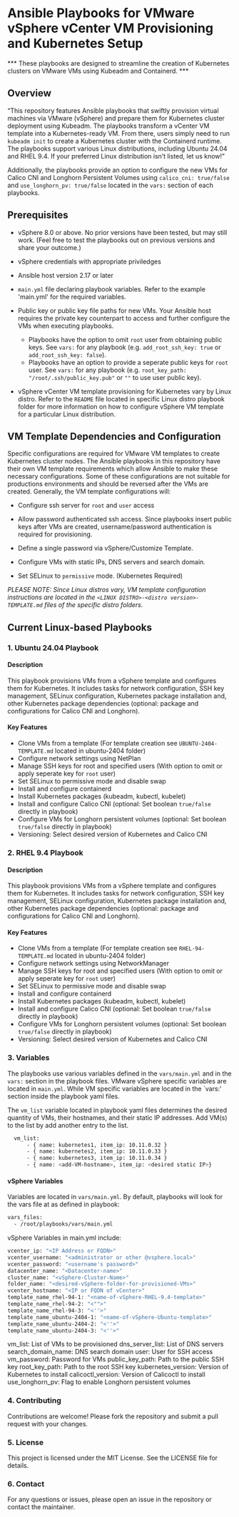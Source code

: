 # Ansible Playbooks for VMware vSphere vCenter VM Provisioning and Kubernetes Setup
*** These playbooks are designed to streamline the creation of Kubernetes clusters on VMware VMs using Kubeadm and Containerd. ***
## Overview

“This repository features Ansible playbooks that swiftly provision virtual machines via VMware (vSphere) and prepare them for Kubernetes cluster deployment using Kubeadm. The playbooks transform a vCenter VM template into a Kubernetes-ready VM. From there, users simply need to run `kubeadm init` to create a Kubernetes cluster with the Containerd runtime. The playbooks support various Linux distributions, including Ubuntu 24.04 and RHEL 9.4. If your preferred Linux distribution isn’t listed, let us know!”

Additionally, the playbooks provide an option to configure the new VMs for Calico CNI and Longhorn Persistent Volumes using `calico_cni: true/false` and `use_longhorn_pv: true/false` located in the `vars:` section of each playbooks.

## Prerequisites

+ vSphere 8.0 or above.  No prior versions have been tested, but may still work. (Feel free to test the playbooks out on previous versions and share your outcome.)

+ vSphere credentials with appropriate priviledges
  
+ Ansible host version 2.17 or later
  
+ `main.yml` file declaring playbook variables.  Refer to the example 'main.yml' for the required variables.
  
+ Public key or public key file paths for new VMs.  Your Ansible host requires the private key counterpart to access and further configure the VMs when executing playbooks.
    + Playbooks have the option to omit `root` user from obtaining public keys. See `vars:` for any playbook (e.g. `add_root_ssh_key: true` or `add_root_ssh_key: false`).
    + Playbooks have an option to provide a seperate public keys for `root` user. See `vars:` for any playbook (e.g. `root_key_path: "/root/.ssh/public_key.pub"` or `""` to use user public key).

+ vSphere vCenter VM template provisioning for Kubernetes vary by Linux distro. Refer to the `README` file located in specific Linux distro playbook folder for more information on how to configure vSphere VM template for a particular Linux distribution.

## VM Template Dependencies and Configuration

Specific configurations are required for VMware VM templates to create Kubernetes cluster nodes.  The Ansible playbooks in this repository have their own VM template requirements which allow Ansible to make these necessary configurations.  Some of these configurations are not suitable for productions environments and should be reversed after the VMs are created.  Generally, the VM template configurations will:

+ Configure ssh server for `root` and `user` access

+ Allow password authenticated ssh access.  Since playbooks insert public keys after VMs are created, username/password authentication is required for provisioning.

+ Define a single password via vSphere/Customize Template.

+ Configure VMs with static IPs, DNS servers and search domain.

+ Set SELinux to `permissive` mode. (Kubernetes Required)

*PLEASE NOTE: Since Linux distros vary, VM template configuration instructions are located in the `<LINUX DISTRO>-<distro version>-TEMPLATE.md` files of the specific distro folders.*

## Current Linux-based Playbooks

### 1. Ubuntu 24.04 Playbook

#### Description

This playbook provisions VMs from a vSphere template and configures them for Kubernetes. It includes tasks for network configuration, SSH key management, SELinux configuration, Kubernetes package installation and, other Kubernetes package dependencies (optional: package and configurations for Calico CNI and Longhorn).

#### Key Features

- Clone VMs from a template (For template creation see `UBUNTU-2404-TEMPLATE.md` located in ubuntu-2404 folder)
- Configure network settings using NetPlan
- Manage SSH keys for root and specified users (With option to omit or apply seperate key for `root` user)
- Set SELinux to permissive mode and disable swap
- Install and configure containerd
- Install Kubernetes packages (kubeadm, kubectl, kubelet)
- Install and configure Calico CNI (optional: Set boolean `true/false` directly in playbook)
- Configure VMs for Longhorn persistent volumes (optional: Set boolean `true/false` directly in playbook)
- Versioning: Select desired version of Kubernetes and Calico CNI

### 2. RHEL 9.4 Playbook

#### Description

This playbook provisions VMs from a vSphere template and configures them for Kubernetes. It includes tasks for network configuration, SSH key management, SELinux configuration, Kubernetes package installation and, other Kubernetes package dependencies (optional: package and configurations for Calico CNI and Longhorn).

#### Key Features

- Clone VMs from a template (For template creation see `RHEL-94-TEMPLATE.md` located in ubuntu-2404 folder)
- Configure network settings using NetworkManager
- Manage SSH keys for root and specified users (With option to omit or apply seperate key for `root` user)
- Set SELinux to permissive mode and disable swap
- Install and configure containerd
- Install Kubernetes packages (kubeadm, kubectl, kubelet)
- Install and configure Calico CNI (optional: Set boolean `true/false` directly in playbook)
- Configure VMs for Longhorn persistent volumes (optional: Set boolean `true/false` directly in playbook)
- Versioning: Select desired version of Kubernetes and Calico CNI

### 3. Variables

The playbooks use various variables defined in the `vars/main.yml` and in the `vars:` section in the playbook files.  VMware vSphere specific variables are located in `main.yml`.  While VM specific variables are located in the `vars:' section inside the playbook yaml files.

The `vm_list` variable located in playbook yaml files determines the desired quantity of VMs, their hostnames, and their static IP addresses.  Add VM(s) to the list by add another entry to the list.
```bash
  vm_list:
      - { name: kubernetes1, item_ip: 10.11.0.32 }
      - { name: kubernetes2, item_ip: 10.11.0.33 }
      - { name: kubernetes3, item_ip: 10.11.0.34 }
      - { name: <add-VM-hostname>, item_ip: <desired static IP>}
```

#### vSphere Variables 

Variables are located in `vars/main.yml`.  By default, playbooks will look for the vars file at as defined in playbook:
```bash
vars_files: 
  - /root/playbooks/vars/main.yml
```
vSphere Variables in main.yml include:
```bash
vcenter_ip: "<IP Address or FQDN>"
vcenter_username: "<administrator or other @vsphere.local>"
vcenter_password: "<username's password>"
datacenter_name: "<Datacenter-name>"
cluster_name: "<vSphere-Cluster-Name>" 
folder_name: "<desired-vSphere-folder-for-provisioned-VMs>"
vcenter_hostname: "<IP or FQDN of vCenter>"
template_name_rhel-94-1: "<name-of-vSphere-RHEL-9.4-template>"
template_name_rhel-94-2: "<"">"
template_name_rhel-94-3: "<''>"
template_name_ubuntu-2404-1: "<name-of-vSphere-Ubuntu-template>"
template_name_ubuntu-2404-2: "<''>"
template_name_ubuntu-2404-3: "<''>"
```

vm_list: List of VMs to be provisioned
dns_server_list: List of DNS servers
search_domain_name: DNS search domain
user: User for SSH access
vm_password: Password for VMs
public_key_path: Path to the public SSH key
root_key_path: Path to the root SSH key
kubernetes_version: Version of Kubernetes to install
calicoctl_version: Version of Calicoctl to install
use_longhorn_pv: Flag to enable Longhorn persistent volumes

### 4. Contributing
Contributions are welcome! Please fork the repository and submit a pull request with your changes.

### 5. License
This project is licensed under the MIT License. See the LICENSE file for details.

### 6. Contact
For any questions or issues, please open an issue in the repository or contact the maintainer.